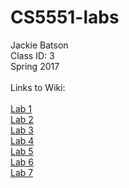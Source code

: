 # CS5551-labs <br>
Jackie Batson <br>
Class ID: 3 <br>
Spring 2017 <br>
<br>
Links to Wiki:<br><br>
<a href="https://github.com/jbvx8/CS5551-labs/wiki/Lab-1">Lab 1</a><br>
<a href="https://github.com/jbvx8/CS5551-labs/wiki/Lab-2">Lab 2</a><br>
<a href="https://github.com/jbvx8/CS5551-labs/wiki/Lab-3">Lab 3</a><br>
<a href="https://github.com/jbvx8/CS5551-labs/wiki/Lab-4">Lab 4</a><br>
<a href="https://github.com/jbvx8/CS5551-labs/wiki/Lab-5">Lab 5</a><br>
<a href="https://github.com/jbvx8/CS5551-labs/wiki/Lab-6">Lab 6</a><br>
<a href="https://github.com/jbvx8/CS5551-labs/wiki/Lab-7">Lab 7</a><br>
